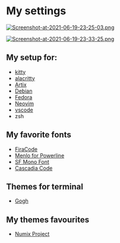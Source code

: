 # My settings
[![Screenshot-at-2021-06-19-23-25-03.png](https://i.postimg.cc/kXh75TQx/Screenshot-at-2021-06-19-23-25-03.png)](https://postimg.cc/w7JCfcbv)

[![Screenshot-at-2021-06-19-23-33-25.png](https://i.postimg.cc/N0BCvcKb/Screenshot-at-2021-06-19-23-33-25.png)](https://postimg.cc/5XKS8DqF)
## My setup for: 
* [kitty](https://github.com/kovidgoyal/kitty) 
* [alacritty](https://github.com/alacritty/alacritty) 
* [Artix](https://artixlinux.org/)
* [Debian](https://www.debian.org/)
* [Fedora](https://getfedora.org/)
* [Neovim](https://neovim.io/)
* [vscode](https://code.visualstudio.com/)
* zsh

## My favorite fonts
* [FiraCode](https://github.com/tonsky/FiraCode)
* [Menlo for Powerline](https://github.com/abertsch/Menlo-for-Powerline.git)
* [SF Mono Font](https://github.com/supercomputra/SF-Mono-Font.git)
* [Cascadia Code](https://github.com/microsoft/cascadia-code)

## Themes for terminal
* [Gogh](https://github.com/Mayccoll/Gogh.git)

## My themes favourites
* [Numix Project](https://github.com/numixproject)
